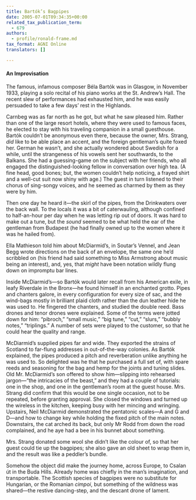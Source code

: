 ```yaml
---
title: Bartók’s Bagpipes
date: 2005-07-01T09:34:35+00:00
related_tax_publication_term:
  - 679
authors:
  - profile/ronald-frame.md
tax_format: AGNI Online
translators: []

---
```

#### An Improvisation

The famous, infamous composer Béla Bartók was in Glasgow, in November 1933, playing a solo recital of his piano works at the St. Andrew’s Hall. The recent slew of performances had exhausted him, and he was easily persuaded to take a few days’ rest in the Highlands.

Carnbeg was as far north as he got, but what he saw pleased him. Rather than one of the large resort hotels, where they were used to famous faces, he elected to stay with his traveling companion in a small guesthouse. Bartók couldn’t be anonymous even there, because the owner, Mrs. Strang, _did_ like to be able place an accent, and the foreign gentleman’s quite foxed her. German he wasn’t, and she actually wondered about Swedish for a while, until the strangeness of his vowels sent her southwards, to the Balkans. She had a guessing-game on the subject with her friends, who all engaged the distinguished-looking fellow in conversation over high tea. (A fine head, good bones; but, the women couldn’t help noticing, a frayed shirt and a well-cut suit now shiny with age.) The guest in turn listened to their chorus of sing-songy voices, and he seemed as charmed by them as they were by him.

Then one day he heard it—the skirl of the pipes, from the Drinkwaters over the back wall. To the locals it was a bit of caterwauling, although confined to half-an-hour per day when he was letting rip out of doors. It was hard to make out a tune, but the _sound_ seemed to be what held the ear of the gentleman from Budapest (he had finally owned up to the women where it was he hailed from).

Ella Mathieson told him about McDiarmid’s, in Soutar’s Vennel, and Jean Begg wrote directions on the back of an envelope, the same one he’d scribbled on (his friend had said something to Miss Armstrong about music being an interest), and, yes, that _might_ have been notation wildly flung down on impromptu bar lines.

Inside McDiarmid’s—so Bartók would later recall from his American exile, in leafy Riverdale in the Bronx—he found himself in an enchanted grotto. Pipes and chanters galore, in every configuration for every size of sac, and the wind-bags mostly in brilliant plaid cloth rather than the dun leather hide he was used to. He fingered the chanters, and studied the double reed. Bass drones and tenor drones were explained. Some of the terms were jotted down for him: “pibroch,” “small music,” “big tune,” “cut,” “slurs,” “bubbly notes,” “triplings.” A number of sets were played to the customer, so that he could hear the quality and range.

McDiarmid’s supplied pipes far and wide. They exported the strains of Scotland to far-flung addresses in out-of-the-way colonies. As Bartók explained, the pipes produced a pitch and reverberation unlike anything he was used to. So delighted was he that he purchased a full set of, with spare reeds and seasoning for the bag and hemp for the joints and tuning slides. Old Mr. McDiarmid’s son offered to show him—slipping into rehearsed jargon—“the intricacies of the beast,” and they had a couple of tutorials: one in the shop, and one in the gentleman’s room at the guest house. Mrs. Strang did confirm that this would be one single occasion, not to be repeated, before granting approval. She closed the windows and turned up the wireless in the kitchen, keeping busy with her mincing and wringing. Upstairs, Neil McDiarmid demonstrated the pentatonic scales—A and G and D—and how to change key while holding the fixed pitch of the main notes. Downstairs, the cat arched its back, but only Mr Rodd from down the road complained, and he aye had a bee in his bunnet about something.

Mrs. Strang donated some wool she didn’t like the colour of, so that her guest could tie up the bagpipes; she also gave an old sheet to wrap them in, and the result was like a peddler’s bundle.

Somehow the object did make the journey home, across Europe, to Csalan út in the Buda Hills. Already home was chiefly in the man’s imagination, and transportable. The Scottish species of bagpipes were no substitute for Hungarian, or the Romanian _cimpoi_, but something of the wildness was shared—the restive dancing-step, and the descant drone of lament.